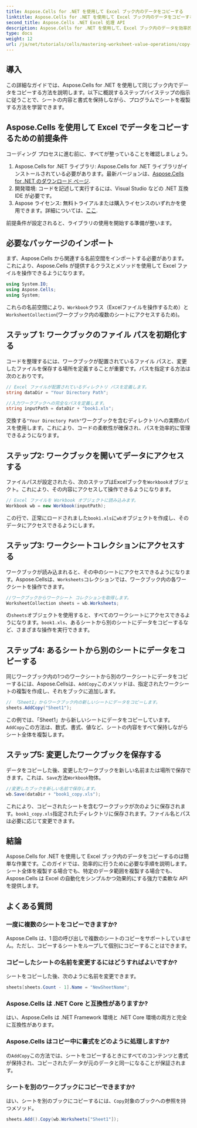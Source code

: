 ```yaml
---
title: Aspose.Cells for .NET を使用して Excel ブック内のデータをコピーする
linktitle: Aspose.Cells for .NET を使用して Excel ブック内のデータをコピーする
second_title: Aspose.Cells .NET Excel 処理 API
description: Aspose.Cells for .NET を使用して、Excel ブック内のデータを効率的にコピーする方法を学びます。このステップ バイ ステップ ガイドに従って、シートを簡単に複製し、データを転送し、Excel ファイルを簡単に管理します。
type: docs
weight: 12
url: /ja/net/tutorials/cells/mastering-worksheet-value-operations/copy-data-within-excel-workbook/
---
```

## 導入

この詳細なガイドでは、Aspose.Cells for .NET を使用して同じブック内でデータをコピーする方法を説明します。以下に概説するステップバイステップの指示に従うことで、シートの内容と書式を保持しながら、プログラムでシートを複製する方法を学習できます。

## Aspose.Cells を使用して Excel でデータをコピーするための前提条件

コーディング プロセスに進む前に、すべてが整っていることを確認しましょう。

1. Aspose.Cells for .NET ライブラリ: Aspose.Cells for .NET ライブラリがインストールされている必要があります。最新バージョンは、[Aspose.Cells for .NET のダウンロード ページ](https://releases.aspose.com/cells/net/).
2. 開発環境: コードを記述して実行するには、Visual Studio などの .NET 互換 IDE が必要です。
3.  Aspose ライセンス: 無料トライアルまたは購入ライセンスのいずれかを使用できます。詳細については、[ここ](https://purchase.aspose.com/temporary-license/).

前提条件が設定されると、ライブラリの使用を開始する準備が整います。

## 必要なパッケージのインポート

まず、Aspose.Cells から関連する名前空間をインポートする必要があります。これにより、Aspose.Cells が提供するクラスとメソッドを使用して Excel ファイルを操作できるようになります。

```csharp
using System.IO;
using Aspose.Cells;
using System;
```

これらの名前空間により、`Workbook`クラス（Excelファイルを操作するため）と`WorksheetCollection`(ワークブック内の複数のシートにアクセスするため)。

## ステップ 1: ワークブックのファイル パスを初期化する

コードを整理するには、ワークブックが配置されているファイル パスと、変更したファイルを保存する場所を定義することが重要です。パスを指定する方法は次のとおりです。

```csharp
// Excel ファイルが配置されているディレクトリ パスを定義します。
string dataDir = "Your Directory Path";

//入力ワークブックへの完全なパスを定義します。
string inputPath = dataDir + "book1.xls";
```

交換する`"Your Directory Path"`ワークブックを含むディレクトリへの実際のパスを使用します。これにより、コードの柔軟性が確保され、パスを効率的に管理できるようになります。

## ステップ2: ワークブックを開いてデータにアクセスする

ファイルパスが設定されたら、次のステップはExcelブックを`Workbook`オブジェクト。これにより、その内容にアクセスして操作できるようになります。

```csharp
// Excel ファイルを Workbook オブジェクトに読み込みます。
Workbook wb = new Workbook(inputPath);
```

この行で、正常にロードされました`book1.xls`に`wb`オブジェクトを作成し、そのデータにアクセスできるようにします。

## ステップ3: ワークシートコレクションにアクセスする

ワークブックが読み込まれると、その中のシートにアクセスできるようになります。Aspose.Cellsは、`Worksheets`コレクションでは、ワークブック内の各ワークシートを操作できます。

```csharp
//ワークブックからワークシート コレクションを取得します。
WorksheetCollection sheets = wb.Worksheets;
```

の`sheets`オブジェクトを使用すると、すべてのワークシートにアクセスできるようになります。`book1.xls`、あるシートから別のシートにデータをコピーするなど、さまざまな操作を実行できます。

## ステップ4: あるシートから別のシートにデータをコピーする

同じワークブック内の1つのワークシートから別のワークシートにデータをコピーするには、Aspose.Cellsは、`AddCopy`このメソッドは、指定されたワークシートの複製を作成し、それをブックに追加します。

```csharp
// 「Sheet1」からワークブック内の新しいシートにデータをコピーします。
sheets.AddCopy("Sheet1");
```

この例では、「Sheet1」から新しいシートにデータをコピーしています。`AddCopy`この方法は、数式、書式、値など、シートの内容をすべて保持しながらシート全体を複製します。

## ステップ5: 変更したワークブックを保存する

データをコピーした後、変更したワークブックを新しい名前または場所で保存できます。これは、`Save`方法`Workbook`物体。

```csharp
//変更したブックを新しい名前で保存します。
wb.Save(dataDir + "book1_copy.xls");
```

これにより、コピーされたシートを含むワークブックが次のように保存されます。`book1_copy.xls`指定されたディレクトリに保存されます。ファイル名とパスは必要に応じて変更できます。

## 結論

Aspose.Cells for .NET を使用して Excel ブック内のデータをコピーするのは簡単な作業です。このガイドでは、効率的に行うために必要な手順を説明します。シート全体を複製する場合でも、特定のデータ範囲を複製する場合でも、Aspose.Cells は Excel の自動化をシンプルかつ効果的にする強力で柔軟な API を提供します。

## よくある質問

### 一度に複数のシートをコピーできますか?

Aspose.Cells は、1 回の呼び出しで複数のシートのコピーをサポートしていません。ただし、コピーするシートをループして個別にコピーすることはできます。

### コピーしたシートの名前を変更するにはどうすればよいですか?

シートをコピーした後、次のように名前を変更できます。

```csharp
sheets[sheets.Count - 1].Name = "NewSheetName";
```

### Aspose.Cells は .NET Core と互換性がありますか?

はい、Aspose.Cells は .NET Framework 環境と .NET Core 環境の両方と完全に互換性があります。

### Aspose.Cells はコピー中に書式をどのように処理しますか?

の`AddCopy`この方法では、シートをコピーするときにすべてのコンテンツと書式が保持され、コピーされたデータが元のデータと同一になることが保証されます。

### シートを別のワークブックにコピーできますか?

はい、シートを別のブックにコピーするには、`Copy`対象のブックへの参照を持つメソッド。

```csharp
sheets.Add().Copy(wb.Worksheets["Sheet1"]);
```